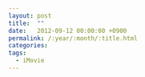 ```yaml
---
layout: post
title:  ""
date:   2012-09-12 00:00:00 +0900
permalink: /:year/:month/:title.html
categories: 
tags:
  - iMovie
---
```

